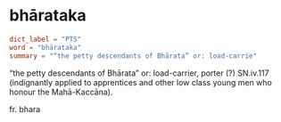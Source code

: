 # bhārataka

``` toml
dict_label = "PTS"
word = "bhārataka"
summary = "“the petty descendants of Bhārata” or: load-carrie"
```

“the petty descendants of Bhārata” or: load\-carrier, porter (?) SN.iv.117 (indignantly applied to apprentices and other low class young men who honour the Mahā\-Kaccāna).

fr. bhara

